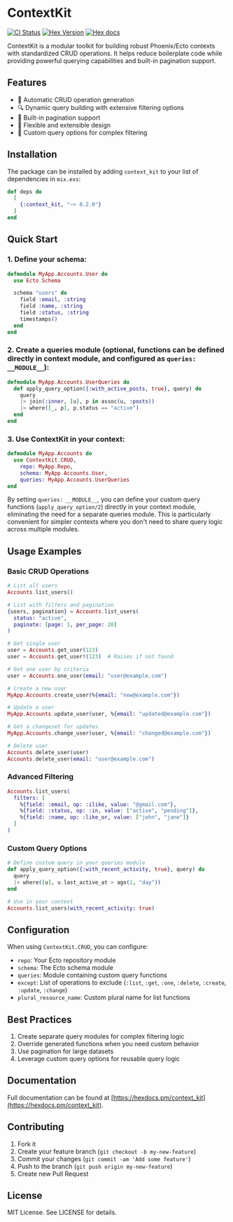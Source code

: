 # ContextKit

[![CI Status](https://github.com/egze/context_kit/actions/workflows/elixir.yml/badge.svg)](https://github.com/egze/context_kit/actions/workflows/elixir.yml)
[![Hex Version](https://img.shields.io/hexpm/v/context_kit.svg)](https://hex.pm/packages/context_kit)
[![Hex docs](http://img.shields.io/badge/hex.pm-docs-green.svg?style=flat)](https://hexdocs.pm/context_kit)

ContextKit is a modular toolkit for building robust Phoenix/Ecto contexts with standardized CRUD operations. It helps reduce boilerplate code while providing powerful querying capabilities and built-in pagination support.

## Features

- 🚀 Automatic CRUD operation generation
- 🔍 Dynamic query building with extensive filtering options
- 📄 Built-in pagination support
- 🔧 Flexible and extensible design
- 🎯 Custom query options for complex filtering

## Installation

The package can be installed by adding `context_kit` to your list of dependencies in `mix.exs`:

```elixir
def deps do
  [
    {:context_kit, "~> 0.2.0"}
  ]
end
```

## Quick Start

### 1. Define your schema:

```elixir
defmodule MyApp.Accounts.User do
  use Ecto.Schema

  schema "users" do
    field :email, :string
    field :name, :string
    field :status, :string
    timestamps()
  end
end
```

### 2. Create a queries module (optional, functions can be defined directly in context module, and configured as `queries: __MODULE__`):

```elixir
defmodule MyApp.Accounts.UserQueries do
  def apply_query_option({:with_active_posts, true}, query) do
    query
    |> join(:inner, [u], p in assoc(u, :posts))
    |> where([_, p], p.status == "active")
  end
end
```

### 3. Use ContextKit in your context:

```elixir
defmodule MyApp.Accounts do
  use ContextKit.CRUD,
    repo: MyApp.Repo,
    schema: MyApp.Accounts.User,
    queries: MyApp.Accounts.UserQueries
end
```

By setting `queries: __MODULE__`, you can define your custom query functions (`apply_query_option/2`) directly in your context module,
eliminating the need for a separate queries module. This is particularly convenient for simpler contexts
where you don't need to share query logic across multiple modules.

## Usage Examples

### Basic CRUD Operations

```elixir
# List all users
Accounts.list_users()

# List with filters and pagination
{users, pagination} = Accounts.list_users(
  status: "active",
  paginate: [page: 1, per_page: 20]
)

# Get single user
user = Accounts.get_user(123)
user = Accounts.get_user!(123)  # Raises if not found

# Get one user by criteria
user = Accounts.one_user(email: "user@example.com")

# Create a new user
MyApp.Accounts.create_user(%{email: "new@example.com"})

# Update a user
MyApp.Accounts.update_user(user, %{email: "updated@example.com"})

# Get a changeset for updates
MyApp.Accounts.change_user(user, %{email: "changed@example.com"})

# Delete user
Accounts.delete_user(user)
Accounts.delete_user(email: "user@example.com")
```

### Advanced Filtering

```elixir
Accounts.list_users(
  filters: [
    %{field: :email, op: :ilike, value: "@gmail.com"},
    %{field: :status, op: :in, value: ["active", "pending"]},
    %{field: :name, op: :like_or, value: ["john", "jane"]}
  ]
)
```

### Custom Query Options

```elixir
# Define custom query in your queries module
def apply_query_option({:with_recent_activity, true}, query) do
  query
  |> where([u], u.last_active_at > ago(1, "day"))
end

# Use in your context
Accounts.list_users(with_recent_activity: true)
```

## Configuration

When using `ContextKit.CRUD`, you can configure:

- `repo`: Your Ecto repository module
- `schema`: The Ecto schema module
- `queries`: Module containing custom query functions
- `except`: List of operations to exclude (`:list`, `:get`, `:one`, `:delete`, `:create`, `:update`, `:change`)
- `plural_resource_name`: Custom plural name for list functions

## Best Practices

1. Create separate query modules for complex filtering logic
2. Override generated functions when you need custom behavior
3. Use pagination for large datasets
4. Leverage custom query options for reusable query logic

## Documentation

Full documentation can be found at [https://hexdocs.pm/context_kit](https://hexdocs.pm/context_kit).

## Contributing

1. Fork it
2. Create your feature branch (`git checkout -b my-new-feature`)
3. Commit your changes (`git commit -am 'Add some feature'`)
4. Push to the branch (`git push origin my-new-feature`)
5. Create new Pull Request

## License

MIT License. See LICENSE for details.
